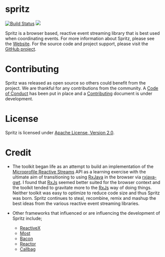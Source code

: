 # spritz

[![Build Status](https://secure.travis-ci.org/spritz/spritz.png?branch=master)](http://travis-ci.org/spritz/spritz)
[<img src="https://img.shields.io/maven-central/v/org.realityforge.spritz/spritz.svg?label=latest%20release"/>](http://search.maven.org/#search%7Cga%7C1%7Cg%3A%22org.realityforge.spritz%22%20a%3A%22spritz%22)

Spritz is a browser based, reactive event streaming library that is best used when coordinating events.
For more information about Spritz, please see the [Website](https://spritz.github.io). For
the source code and project support, please visit the [GitHub project](https://github.com/spritz/spritz).

# Contributing

Spritz was released as open source so others could benefit from the project. We are thankful for any
contributions from the community. A [Code of Conduct](CODE_OF_CONDUCT.md) has been put in place and
a [Contributing](CONTRIBUTING.md) document is under development.

# License

Spritz is licensed under [Apache License, Version 2.0](LICENSE).

# Credit

* The toolkit began life as an attempt to build an implementation of the
  [Microprofile Reactive Streams](https://github.com/eclipse/microprofile-reactive-streams) API as a learning
  exercise with the ultimate aim of transitioning to using [RxJava](https://github.com/ReactiveX/RxJava) in the
  browser via [rxjava-gwt](https://github.com/intendia-oss/rxjava-gwt). I found that [RxJs](https://rxjs-dev.firebaseapp.com/api)
  seemed better suited for the browser context and the toolkit tended to gravitate more to the [RxJs](https://rxjs-dev.firebaseapp.com/api)
  way of doing things. Neither toolkit was easy to optimize to reduce code size and thus Spritz was born.
  Spritz continues to steal, recombine, remix and mashup the best ideas from the various reactive event streaming
  libraries.

* Other frameworks that influenced or are influencing the development of Spritz include;
  - [ReactiveX](http://reactivex.io)
  - [Most](https://mostcore.readthedocs.io/en/latest/concepts.html)
  - [Bacon](http://baconjs.github.io/api2.html)
  - [Reactor](https://projectreactor.io/)
  - [Callbag](https://github.com/callbag/callbag)
